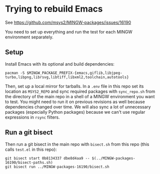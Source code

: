 # Trying to rebuild Emacs

See https://github.com/msys2/MINGW-packages/issues/16190

You need to set up everything and run the test for each MINGW environment separately.

## Setup

Install Emacs with its optional and build dependencies:

```
pacman -S $MINGW_PACKAGE_PREFIX-{emacs,giflib,libjpeg-turbo,libpng,librsvg,libtiff,libxml2,toolchain,autotools}
```

Then, set up a local mirror for tarballs. In a `.env` file in this repo set its location as `MSYS2_REPO` and sync required packages with `sync_repo.sh` from the directory of the main repo in a shell of a MINGW environment you want to test. You might need to run it on previous revisions as well because dependencies changed over time. We will also sync a lot of unnecessary packages (especially Python packages) because we can't use regular expressions in `rsync` filters.

## Run a git bisect

Then run a git bisect in the main repo with `bisect.sh` from this repo (this calls `test.el` in this repo):

``` shell
git bisect start 0b8134337 dbe8d4aa9 -- $(../MINGW-packages-16190/bisect-paths.sh)
git bisect run ../MINGW-packages-16190/bisect.sh
```
